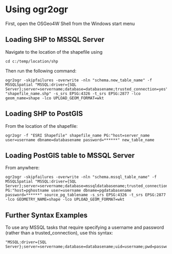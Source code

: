 # Using ogr2ogr #

First, open the OSGeo4W Shell from the Windows start menu

## Loading SHP to MSSQL Server ##

Navigate to the location of the shapefile using 

`cd c:/temp/location/shp` 

Then run the following command:

    ogr2ogr -skipfailures -overwrite -nln "schema.new_table_name" -f MSSQLSpatial "MSSQL:driver={SQL Server};server=servername;database=databasename;trusted_connection=yes" "shapefile_name.shp" -s_srs EPSG:4326 -t_srs EPSG:2877 -lco geom_name=shape -lco UPLOAD_GEOM_FORMAT=wkt 

## Loading SHP to PostGIS ##

From the location of the shapefile:

    ogr2ogr -f "ESRI Shapefile" shapefile_name PG:"host=server_name user=username dbname=databasename password=******" new_table_name

## Loading PostGIS table to MSSQL Server ##

From anywhere:

    ogr2ogr -skipfailures -overwrite -nln "schema.mssql_table_name" -f MSSQLSpatial "MSSQL:driver={SQL Server};server=servername;database=mssqldatabasename;trusted_connection=yes" PG:"host=pghostname user=username dbname=pgdatabasename password=******" source_pg_tablename -s_srs EPSG:4326 -t_srs EPSG:2877 -lco GEOMETRY_NAME=shape -lco UPLOAD_GEOM_FORMAT=wkt

## Further Syntax Examples ##

To use any MSSQL tasks that require specifying a username and password (rather than a trusted_connection), use this syntax:


    "MSSQL:driver={SQL Server};server=servername;database=databasename;uid=username;pwd=password"
